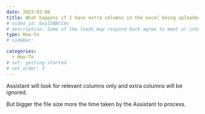 ```yaml
---
date: 2023-02-08
title: What happens if I have extra columns in the excel being uploaded
# video_id: 6xyI5NNCCmc
# description: Some of the leads may respond back agree to meet or interested to proceed further and you may want to send a reply immeditely with your shared calender. So the lead can book the meeting.
type: How-to
# sidebar:

categories:
  - How-To
# set: getting-started
# set_order: 3
---
```

Assistant will look for relevant columns only and extra columns will be ignored.

But bigger the file size more the time taken by the Assistant to process.